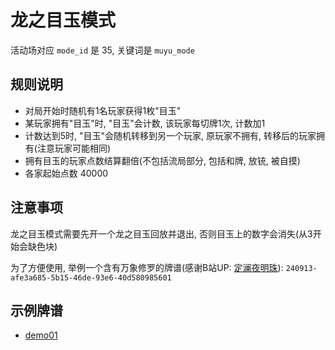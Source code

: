 # 龙之目玉模式

活动场对应 `mode_id` 是 35, 关键词是 `muyu_mode`

## 规则说明

- 对局开始时随机有1名玩家获得1枚"目玉"
- 某玩家拥有"目玉"时, "目玉"会计数, 该玩家每切牌1次, 计数加1
- 计数达到5时, "目玉"会随机转移到另一个玩家, 原玩家不拥有, 转移后的玩家拥有(注意玩家可能相同)
- 拥有目玉的玩家点数结算翻倍(不包括流局部分, 包括和牌, 放铳, 被自摸)
- 各家起始点数 40000

## 注意事项

龙之目玉模式需要先开一个龙之目玉回放并退出, 否则目玉上的数字会消失(从3开始会缺色块)

为了方便使用, 举例一个含有万象修罗的牌谱(感谢B站UP: [定澜夜明珠](https://space.bilibili.com/443034365)): 
`240913-afe3a685-5b15-46de-93e6-40d580985601`

## 示例牌谱

- [demo01](demo01.js)
